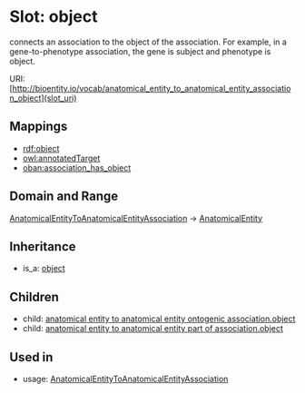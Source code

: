 # Slot: object


connects an association to the object of the association. For example, in a gene-to-phenotype association, the gene is subject and phenotype is object.

URI: [http://bioentity.io/vocab/anatomical_entity_to_anatomical_entity_association_object](slot_uri)
## Mappings

 * [rdf:object](http://purl.obolibrary.org/obo/rdf_object)
 * [owl:annotatedTarget](http://purl.obolibrary.org/obo/owl_annotatedTarget)
 * [oban:association_has_object](http://purl.obolibrary.org/obo/oban_association_has_object)
## Domain and Range

[AnatomicalEntityToAnatomicalEntityAssociation](AnatomicalEntityToAnatomicalEntityAssociation.md) -> [AnatomicalEntity](AnatomicalEntity.md)
## Inheritance

 *  is_a: [object](object.md)
## Children

 *  child: [anatomical entity to anatomical entity ontogenic association.object](anatomical_entity_to_anatomical_entity_ontogenic_association_object.md)
 *  child: [anatomical entity to anatomical entity part of association.object](anatomical_entity_to_anatomical_entity_part_of_association_object.md)
## Used in

 *  usage: [AnatomicalEntityToAnatomicalEntityAssociation](AnatomicalEntityToAnatomicalEntityAssociation.md)
